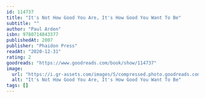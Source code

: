 ```yaml
---
id: 114737
title: "It's Not How Good You Are, It's How Good You Want To Be"
subtitle: ""
author: "Paul Arden"
isbn: 9780714843377
publishedAt: 2007
publisher: "Phaidon Press"
readAt: "2020-12-31"
rating: 2
goodreads: "https://www.goodreads.com/book/show/114737"
image:
  url: "https://i.gr-assets.com/images/S/compressed.photo.goodreads.com/books/1441506303l/114737.jpg"
  alt: "It's Not How Good You Are, It's How Good You Want To Be"
tags: []
---
```

